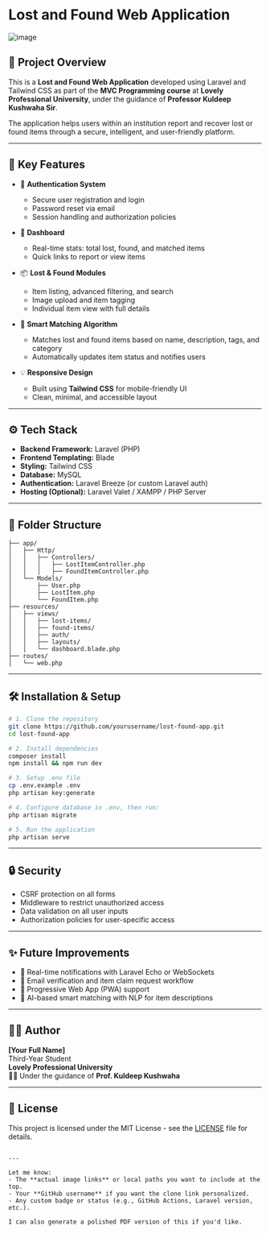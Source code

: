 
# Lost and Found Web Application

![image](https://github.com/user-attachments/assets/3c8259f4-62ad-47b2-b34c-046632bb8e5f)


## 📌 Project Overview

This is a **Lost and Found Web Application** developed using Laravel and Tailwind CSS as part of the **MVC Programming course** at **Lovely Professional University**, under the guidance of **Professor Kuldeep Kushwaha Sir**.

The application helps users within an institution report and recover lost or found items through a secure, intelligent, and user-friendly platform.

---

## 🎯 Key Features

- 🔐 **Authentication System**
  - Secure user registration and login
  - Password reset via email
  - Session handling and authorization policies

- 🧭 **Dashboard**
  - Real-time stats: total lost, found, and matched items
  - Quick links to report or view items

- 📦 **Lost & Found Modules**
  - Item listing, advanced filtering, and search
  - Image upload and item tagging
  - Individual item view with full details

- 🤖 **Smart Matching Algorithm**
  - Matches lost and found items based on name, description, tags, and category
  - Automatically updates item status and notifies users

- 💡 **Responsive Design**
  - Built using **Tailwind CSS** for mobile-friendly UI
  - Clean, minimal, and accessible layout

---

## ⚙️ Tech Stack

- **Backend Framework:** Laravel (PHP)
- **Frontend Templating:** Blade
- **Styling:** Tailwind CSS
- **Database:** MySQL
- **Authentication:** Laravel Breeze (or custom Laravel auth)
- **Hosting (Optional):** Laravel Valet / XAMPP / PHP Server

---

## 📁 Folder Structure

```
├── app/
│   ├── Http/
│   │   ├── Controllers/
│   │   │   ├── LostItemController.php
│   │   │   ├── FoundItemController.php
│   └── Models/
│       ├── User.php
│       ├── LostItem.php
│       └── FoundItem.php
├── resources/
│   ├── views/
│   │   ├── lost-items/
│   │   ├── found-items/
│   │   ├── auth/
│   │   ├── layouts/
│   │   └── dashboard.blade.php
├── routes/
│   └── web.php
```

---

## 🛠️ Installation & Setup

```bash
# 1. Clone the repository
git clone https://github.com/yourusername/lost-found-app.git
cd lost-found-app

# 2. Install dependencies
composer install
npm install && npm run dev

# 3. Setup .env file
cp .env.example .env
php artisan key:generate

# 4. Configure database in .env, then run:
php artisan migrate

# 5. Run the application
php artisan serve
```

---

## 🔒 Security

- CSRF protection on all forms
- Middleware to restrict unauthorized access
- Data validation on all user inputs
- Authorization policies for user-specific access

---

## ✨ Future Improvements

- 🔔 Real-time notifications with Laravel Echo or WebSockets
- 📨 Email verification and item claim request workflow
- 📱 Progressive Web App (PWA) support
- 🧠 AI-based smart matching with NLP for item descriptions

---

## 🧑‍🎓 Author

**[Your Full Name]**  
Third-Year Student  
**Lovely Professional University**  
👨‍🏫 Under the guidance of **Prof. Kuldeep Kushwaha**

---

## 📃 License

This project is licensed under the MIT License - see the [LICENSE](LICENSE) file for details.

```

---

Let me know:
- The **actual image links** or local paths you want to include at the top.
- Your **GitHub username** if you want the clone link personalized.
- Any custom badge or status (e.g., GitHub Actions, Laravel version, etc.).

I can also generate a polished PDF version of this if you'd like.

